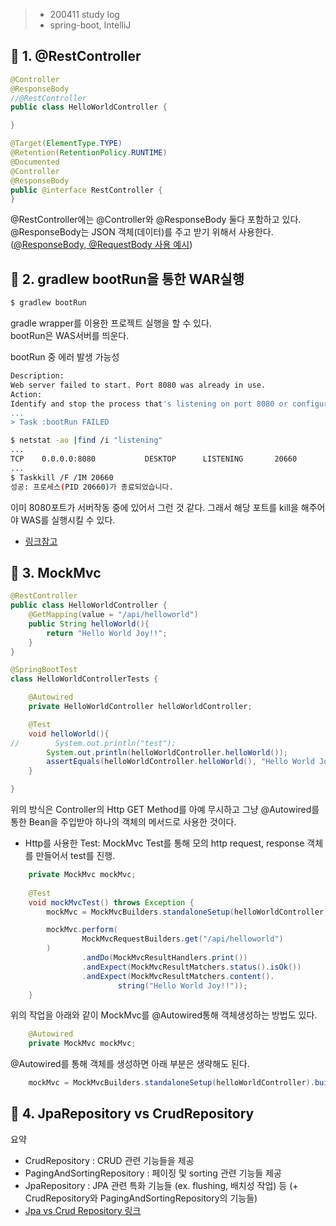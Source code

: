> - 200411 study log
> - spring-boot, IntelliJ  

## 🔖 1. @RestController

```java
@Controller
@ResponseBody
//@RestController
public class HelloWorldController {

}
```
```java
@Target(ElementType.TYPE)
@Retention(RetentionPolicy.RUNTIME)
@Documented
@Controller
@ResponseBody
public @interface RestController {
}
```
@RestController에는 @Controller와 @ResponseBody 둘다 포함하고 있다.  
@ResponseBody는 JSON 객체(데이터)를 주고 받기 위해서 사용한다.  
([@ResponseBody, @RequestBody 사용 예시](https://webcoding.tistory.com/entry/Spring-%EC%8A%A4%ED%94%84%EB%A7%81-RequestBody-ResponseBody-%EC%82%AC%EC%9A%A9%ED%95%98%EA%B8%B0-1))


## 🔖 2. gradlew bootRun을 통한 WAR실행

```bash
$ gradlew bootRun
```
gradle wrapper를 이용한 프로젝트 실행을 할 수 있다.  
bootRun은 WAS서버를 띄운다.  

bootRun 중 에러 발생 가능성
```bash
Description:
Web server failed to start. Port 8080 was already in use.
Action:
Identify and stop the process that's listening on port 8080 or configure this application to listen on another port.
...
> Task :bootRun FAILED
```
```bash
$ netstat -ao |find /i "listening"
...
TCP    0.0.0.0:8080           DESKTOP      LISTENING       20660
...
$ Taskkill /F /IM 20660
성공: 프로세스(PID 20660)가 종료되었습니다.
```
이미 8080포트가 서버작동 중에 있어서 그런 것 같다. 그래서 해당 포트를 kill을 해주어야 WAS를 실행시킬 수 있다.
- [링크참고](https://soye0n.tistory.com/94)


## 🔖 3. MockMvc

```java
@RestController
public class HelloWorldController {
    @GetMapping(value = "/api/helloworld")
    public String helloWorld(){
        return "Hello World Joy!!";
    }
}
```
```java
@SpringBootTest
class HelloWorldControllerTests {

    @Autowired
    private HelloWorldController helloWorldController;

    @Test
    void helloWorld(){
//        System.out.println("test");
        System.out.println(helloWorldController.helloWorld());
        assertEquals(helloWorldController.helloWorld(), "Hello World Joy!!");
    }

}
```
위의 방식은 Controller의 Http GET Method를 아예 무시하고 그냥 @Autowired를 통한 Bean을 주입받아 하나의 객체의 메서드로 사용한 것이다.  
- Http를 사용한 Test: MockMvc Test를 통해 모의 http request, response 객체를 만들어서 test를 진행.

```java
    private MockMvc mockMvc;
    
    @Test
    void mockMvcTest() throws Exception {
        mockMvc = MockMvcBuilders.standaloneSetup(helloWorldController).build();

        mockMvc.perform(
                MockMvcRequestBuilders.get("/api/helloworld")
        )
                .andDo(MockMvcResultHandlers.print())
                .andExpect(MockMvcResultMatchers.status().isOk())
                .andExpect(MockMvcResultMatchers.content().
                        string("Hello World Joy!!"));
    }
```
위의 작업을 아래와 같이 MockMvc를 @Autowired통해 객체생성하는 방법도 있다.
```java
    @Autowired
    private MockMvc mockMvc;
```
@Autowired를 통해 객체를 생성하면 아래 부분은 생략해도 된다.
```java
    mockMvc = MockMvcBuilders.standaloneSetup(helloWorldController).build();
```

## 🔖 4. JpaRepository vs CrudRepository
요약
- CrudRepository : CRUD 관련 기능들을 제공
- PagingAndSortingRepository : 페이징 및 sorting 관련 기능들 제공
- JpaRepository : JPA 관련 특화 기능들 (ex. flushing, 배치성 작업) 등 (+ CrudRepository와 PagingAndSortingRepository의 기능들)
- [Jpa vs Crud Repository 링크](https://blog.naver.com/writer0713/221587319282)





